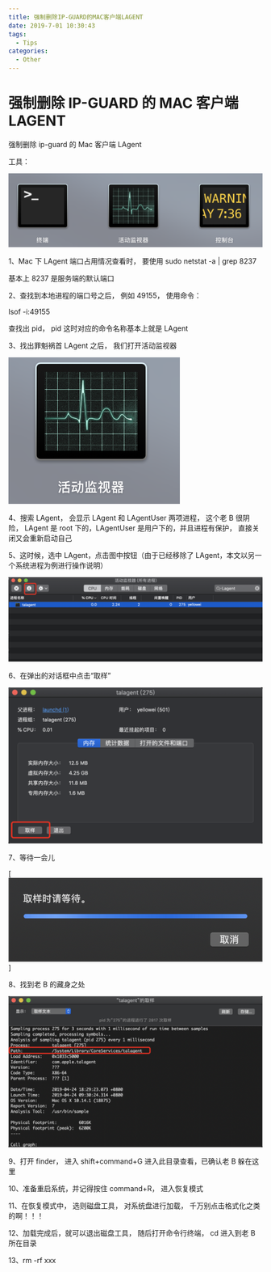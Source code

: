 ```yaml
---
title: 强制删除IP-GUARD的MAC客户端LAGENT
date: 2019-7-01 10:30:43
tags:
  - Tips
categories:
  - Other
---
```


# 强制删除 IP-GUARD 的 MAC 客户端 LAGENT

<!--more-->

强制删除 ip-guard 的 Mac 客户端 LAgent

工具：

[![img](强制删除IP-GUARD的MAC客户端LAGENT/Pasted-Graphic.png)](强制删除IP-GUARD的MAC客户端LAGENT/Pasted-Graphic-1.png)

1、Mac 下 LAgent 端口占用情况查看时， 要使用 sudo netstat -a | grep 8237

基本上 8237 是服务端的默认端口

2、查找到本地进程的端口号之后， 例如 49155， 使用命令：

lsof -i:49155

查找出 pid， pid 这时对应的命令名称基本上就是 LAgent

3、找出罪魁祸首 LAgent 之后， 我们打开活动监视器

[![img](强制删除IP-GUARD的MAC客户端LAGENT/Pasted-Graphic-1.png)](https://curiser.com/wordpress/wp-content/uploads/2019/05/Pasted-Graphic-1.png)

4、搜索 LAgent， 会显示 LAgent 和 LAgentUser 两项进程， 这个老 B 很阴险， LAgent 是 root 下的，LAgentUser 是用户下的，并且进程有保护， 直接关闭又会重新启动自己

5、这时候，选中 LAgent，点击图中按钮（由于已经移除了 LAgent，本文以另一个系统进程为例进行操作说明）

[![img](强制删除IP-GUARD的MAC客户端LAGENT/Pasted-Graphic-2.png)](https://curiser.com/wordpress/wp-content/uploads/2019/05/Pasted-Graphic-2.png)

6、在弹出的对话框中点击“取样”

[![img](强制删除IP-GUARD的MAC客户端LAGENT/Pasted-Graphic-3.png)](https://curiser.com/wordpress/wp-content/uploads/2019/05/Pasted-Graphic-4.png)

7、等待一会儿

[![img](强制删除IP-GUARD的MAC客户端LAGENT/Pasted-Graphic-4.png)]

8、找到老 B 的藏身之处

[![img](强制删除IP-GUARD的MAC客户端LAGENT/Pasted-Graphic-5.png)](https://curiser.com/wordpress/wp-content/uploads/2019/05/Pasted-Graphic-6.png)

9、打开 finder， 进入 shift+command+G 进入此目录查看，已确认老 B 躲在这里

10、准备重启系统，并记得按住 command+R， 进入恢复模式

11、在恢复模式中， 选则磁盘工具， 对系统盘进行加载， 千万别点击格式化之类的啊！！！

12、加载完成后，就可以退出磁盘工具， 随后打开命令行终端， cd 进入到老 B 所在目录

13、rm -rf xxx
